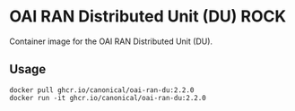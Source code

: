 # OAI RAN Distributed Unit (DU) ROCK

Container image for the OAI RAN Distributed Unit (DU).

## Usage

```console
docker pull ghcr.io/canonical/oai-ran-du:2.2.0
docker run -it ghcr.io/canonical/oai-ran-du:2.2.0
```
